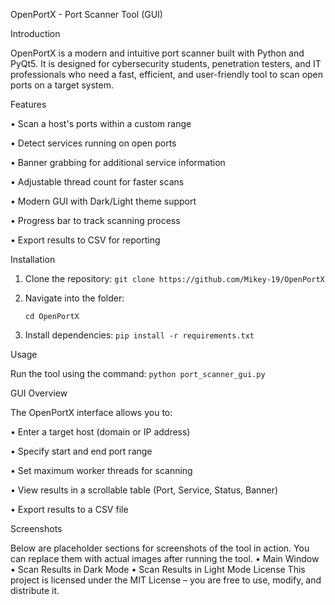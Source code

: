 OpenPortX - Port Scanner Tool (GUI)

 
 Introduction
 
OpenPortX is a modern and intuitive port scanner built with Python and PyQt5. It is designed for cybersecurity students, penetration testers, and IT professionals who need a fast, efficient, and user-friendly tool to scan open ports on a target system.

 Features
 
• Scan a host's ports within a custom range

• Detect services running on open ports

• Banner grabbing for additional service information

• Adjustable thread count for faster scans

• Modern GUI with Dark/Light theme support

• Progress bar to track scanning process

• Export results to CSV for reporting



 Installation
 
1. Clone the repository:
   ```git clone https://github.com/Mikey-19/OpenPortX```
   
4. Navigate into the folder:
   
   ```cd OpenPortX```
   
7. Install dependencies:
   ```pip install -r requirements.txt```
   
   
 Usage
 
Run the tool using the command:
```python port_scanner_gui.py```
   
   
 GUI Overview
 
The OpenPortX interface allows you to:

• Enter a target host (domain or IP address)

• Specify start and end port range

• Set maximum worker threads for scanning

• View results in a scrollable table (Port, Service, Status, Banner)

• Export results to a CSV file


 Screenshots
 
Below are placeholder sections for screenshots of the tool in action. You can replace them with actual images after running the tool.
• Main Window
• Scan Results in Dark Mode
• Scan Results in Light Mode
 License
This project is licensed under the MIT License – you are free to use, modify, and distribute it.
